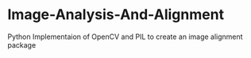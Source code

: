 Image-Analysis-And-Alignment
============================

Python Implementaion of OpenCV and PIL to create an image alignment package